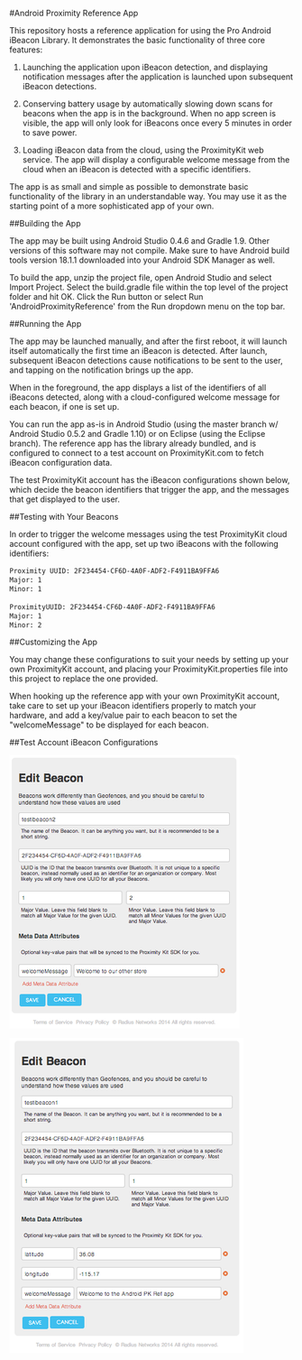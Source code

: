 #Android Proximity Reference App

This repository hosts a reference application for using the Pro Android iBeacon Library.  It demonstrates the basic functionality of three core features:

1. Launching the application upon iBeacon detection, and displaying notification messages after the application is launched upon subsequent iBeacon detections.

2. Conserving battery usage by automatically slowing down scans for beacons when the app is in the background.  When no app screen is visible, the app will only look for iBeacons once every 5 minutes in order to save power.

3. Loading iBeacon data from the cloud, using the ProximityKit web service.  The app will display a configurable welcome message from the cloud when an iBeacon is detected with a specific identifiers.

The app is as small and simple as possible to demonstrate basic functionality of the library in an understandable way.  You may use it as the starting point of a more sophisticated app of your own.

##Building the App

The app may be built using Android Studio 0.4.6 and Gradle 1.9. Other versions of this software may not compile. Make sure to have Android build tools version 18.1.1 downloaded into your Android SDK Manager as well. 

To build the app, unzip the project file, open Android Studio and select Import Project. Select the build.gradle file within the top level of the project folder and hit OK. Click the Run button or select Run 'AndroidProximityReference' from the Run dropdown menu on the top bar.

##Running the App

The app may be launched manually, and after the first reboot, it will launch itself automatically the first time an iBeacon is detected.  After launch, subsequent iBeacon detections cause notifications to be sent to the user, and tapping on the notification brings up the app.

When in the foreground, the app displays a list of the identifiers of all iBeacons detected, along with a cloud-configured welcome message for each beacon, if one is set up.

You can run the app as-is in Android Studio (using the master branch w/ Android Studio 0.5.2 and Gradle 1.10) or on Eclipse (using the Eclipse branch).  The reference app has the library already bundled, and is configured to connect to a test account on ProximityKit.com to fetch iBeacon configuration data.

The test ProximityKit account has the iBeacon configurations shown below, which decide the beacon identifiers that trigger the app, and the messages that get displayed to the user.

##Testing with Your Beacons

In order to trigger the welcome messages using the test ProximityKit cloud account configured with the app, set up two iBeacons with the following identifiers:

    Proximity UUID: 2F234454-CF6D-4A0F-ADF2-F4911BA9FFA6
    Major: 1
    Minor: 1

    ProximityUUID: 2F234454-CF6D-4A0F-ADF2-F4911BA9FFA6
    Major: 1
    Minor: 2

##Customizing the App

You may change these configurations to suit your needs by setting up your own ProximityKit account, and placing your ProximityKit.properties file into this project to replace the one provided.

When hooking up the reference app with your own ProximityKit account, take care to set up your iBeacon identifiers properly to match your hardware, and add a key/value pair to each beacon to set the "welcomeMessage" to be displayed for each beacon.

##Test Account iBeacon Configurations

![beacon 1](./doc-images/beacon1config.png)

![beacon 2](./doc-images/beacon2config.png)
